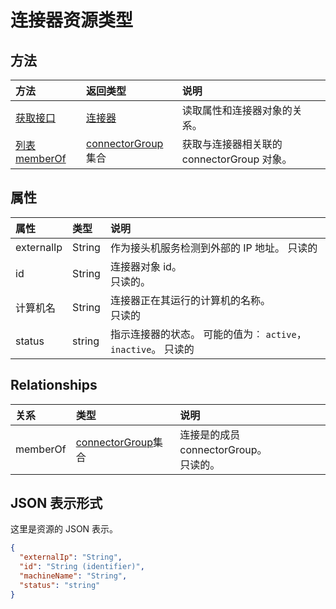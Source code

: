# <a name="connector-resource-type"></a>连接器资源类型


<!-- Not supported items
|[Create connectorGroup](../api/connector_post_memberof.md) |[connectorGroup](connectorgroup.md)| Associate a connector with a new connectorGroup by posting to the memberOf collection.|
|[Update](../api/connector_update.md) | [connector](connector.md)   | Connectors are created when they are registed with the tenant. |
|[Delete](../api/connector_delete.md) | None |Delete connector object. |

-->

## <a name="methods"></a>方法

| 方法           | 返回类型    |说明|
|:---------------|:--------|:----------|
|[获取接口](../api/connector_get.md) | [连接器](connector.md) |读取属性和连接器对象的关系。|
|[列表 memberOf](../api/connector_list_memberof.md) |[connectorGroup](connectorgroup.md)集合| 获取与连接器相关联的 connectorGroup 对象。|

## <a name="properties"></a>属性
| 属性     | 类型   |说明|
|:---------------|:--------|:----------|
|externalIp|String|作为接头机服务检测到外部的 IP 地址。 只读的|
|id|String| 连接器对象 id。 <BR>只读的。|
|计算机名|String| 连接器正在其运行的计算机的名称。 <BR>只读的|
|status|string| 指示连接器的状态。 可能的值为︰ `active`， `inactive`。 只读的 |

## <a name="relationships"></a>Relationships
| 关系 | 类型   |说明|
|:---------------|:--------|:----------|
|memberOf|[connectorGroup](connectorgroup.md)集合| 连接是的成员 connectorGroup。<br>只读的。 |

## <a name="json-representation"></a>JSON 表示形式

这里是资源的 JSON 表示。

<!-- {
  "blockType": "resource",
  "optionalProperties": [

  ],
  "@odata.type": "microsoft.graph.connector"
}-->

```json
{
  "externalIp": "String",
  "id": "String (identifier)",
  "machineName": "String",
  "status": "string"
}

```

<!-- uuid: 8fcb5dbc-d5aa-4681-8e31-b001d5168d79
2015-10-25 14:57:30 UTC -->
<!-- {
  "type": "#page.annotation",
  "description": "connector resource",
  "keywords": "",
  "section": "documentation",
  "tocPath": ""
}-->
